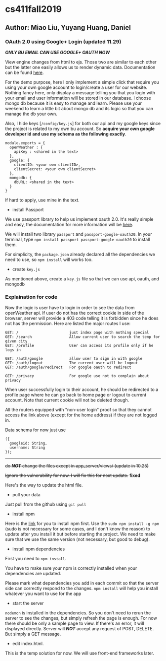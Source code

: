 # cs411fall2019
## Author: Miao Liu, Yuyang Huang, Daniel

### OAuth 2.0 using Google+ Login (updated 11.29)
***ONLY BU EMAIL CAN USE GOOGLE+ OAUTH NOW***

View engine changes from html to ejs. Those two are similar to each other but the latter one easily allows us to render dynamic data. Documentation can be found [here](https://ejs.co/#install).

For the demo purpose, here I only implement a simple click that require you using your own google account to login/create a user for our website. Nothing fancy here, only display a message telling you that you login with your email and user information will be stored in our database. I choose mongo db because it is easy to manage and learn. Please use your weekend to learn a little bit about mongo db and its logic so that you can manage the db your own.

Also, I hide keys [`/config/key.js`] for both our api and my google keys since the project is related to my own bu account. So **acquire your own google developer id and use my schema as the following exactly**.
```
module.exports = {
  openWeather : {
    apiKey : <shared in the text>
  },
  google: {
    clientID: <your own clientID>,
    clientSecret: <your own clientSecret>
  },
  mongodb: {
    dbURL: <shared in the text>
  }
}
```
If hard to apply, use mine in the text.


- install Passport

We use passport library to help us implement oauth 2.0. It's really simple and easy, the documentation for more information will be [here](http://www.passportjs.org/docs/oauth/).

We will install two library `passport` and `passport-google-oauth20`. In your terminal, type
`npm install passport passport-google-oauth20`
to install them.

For simplicity, the `package.json` already declared all the dependencies we need to use, so `npm install` will works too.

- create `key.js`

As mentioned above, create a `key.js` file so that we can use api, oauth, and mongodb


### Explaination for code
Now the logic is user have to login in order to see the data from openWeather api.
If user do not has the correct cookie in side of the browser, server will provide a 403 code telling it is forbidden since he does not has the permission. Here are listed the major routes I use:
```
GET: /                       just index page with nothing special
GET: /search                 Allow current user to search the temp for given city
GET: /profile                User can access its profile only if he logs in

GET: /auth/google            allow user to sign in with google
GET: /auth/logout            The current user will be logout
GET: /auth/google/redirect   For google oauth to redirect

GET: /privacy                For google use not to complain about privacy
```
When user successfully login to their account, he should be redirected to a profile page where he can go back to home page or logout to current account. Note that current cookie will not be deleted though.

All the routers equipped with "non-user login" proof so that they cannot access the link above (except for the home address) if they are not logged in.

Data schema for now just use
```
({
  googleid: String,
  username: String
});
```
------
~~do ***NOT*** change the files except in app_server/views/ (update in 10.25)~~

~~Ignore the vulnerability for now. I will fix this for next update.~~ **fixed**

Here's the way to update the html file.

- pull your data

Just pull from the github using `git pull`

- install npm

Here is the [link](https://nodejs.org/en/download/) for you to install npm first. Use the
`sudo npm install -g npm`  
(sudo is not necessary for some cases, and I don't know the reason) to update after you install it but before starting the project. We need to make sure that we use the same version (not necessary, but good to debug).

- install npm dependencies

First you need to `npm install`.

You have to make sure your npm is correctly installed when your dependencies are updated.

Please mark what dependencies you add in each commit so that the server side can correctly respond to the changes.
`npm install` will help you install whatever you want to use for the app

- start the server

`nodemon` is installed in the dependencies. So you don't need to rerun the server to see the changes, but simply refresh the page is enough. For now there should be only a sample page to view. If there's an error, it will displayed directly. Server will ***NOT*** accept any request of POST, DELETE. But simply a GET message.

- edit index.html.

This is the temp solution for now. We will use front-end frameworks later.
